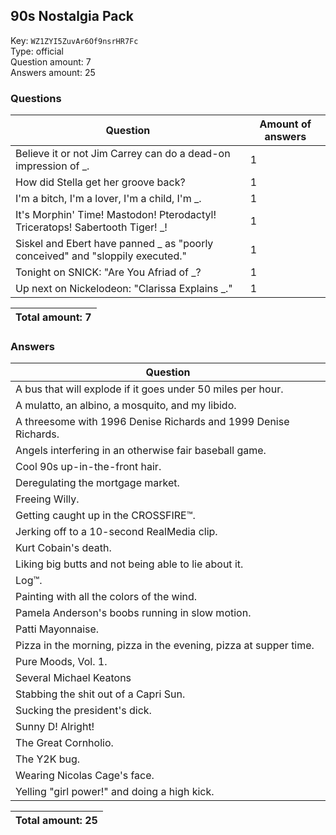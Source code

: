 ## 90s Nostalgia Pack
Key: `WZ1ZYI5ZuvAr6Of9nsrHR7Fc`  
Type: official  
Question amount: 7  
Answers amount: 25
### Questions
| Question | Amount of answers |
|---|---|
| Believe it or not Jim Carrey can do a dead-on impression of _. | 1 |
| How did Stella get her groove back? | 1 |
| I'm a bitch, I'm a lover, I'm a child, I'm _. | 1 |
| It's Morphin' Time! Mastodon! Pterodactyl! Triceratops! Sabertooth Tiger! _! | 1 |
| Siskel and Ebert have panned _ as "poorly conceived" and "sloppily executed." | 1 |
| Tonight on SNICK: "Are You Afriad of _? | 1 |
| Up next on Nickelodeon: "Clarissa Explains _." | 1 |

|Total amount: 7|
|---|

### Answers
| Question |
|---|
| A bus that will explode if it goes under 50 miles per hour. |
| A mulatto, an albino, a mosquito, and my libido. |
| A threesome with 1996 Denise Richards and 1999 Denise Richards. |
| Angels interfering in an otherwise fair baseball game. |
| Cool 90s up-in-the-front hair. |
| Deregulating the mortgage market. |
| Freeing Willy. |
| Getting caught up in the CROSSFIRE™. |
| Jerking off to a 10-second RealMedia clip. |
| Kurt Cobain's death. |
| Liking big butts and not being able to lie about it. |
| Log™. |
| Painting with all the colors of the wind. |
| Pamela Anderson's boobs running in slow motion. |
| Patti Mayonnaise. |
| Pizza in the morning, pizza in the evening, pizza at supper time. |
| Pure Moods, Vol. 1. |
| Several Michael Keatons |
| Stabbing the shit out of a Capri Sun. |
| Sucking the president's dick. |
| Sunny D! Alright! |
| The Great Cornholio. |
| The Y2K bug. |
| Wearing Nicolas Cage's face. |
| Yelling "girl power!" and doing a high kick. |

|Total amount: 25|
|---|